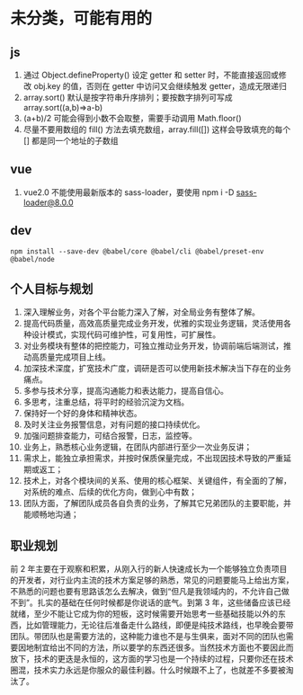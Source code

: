 # 未分类，可能有用的

## js

1. 通过 Object.defineProperty() 设定 getter 和 setter 时，不能直接返回或修改 obj.key 的值，否则在 getter 中访问又会继续触发 getter，造成无限递归
2. array.sort() 默认是按字符串升序排列；要按数字排列可写成 array.sort((a,b)=>a-b)
3. (a+b)/2 可能会得到小数不会取整，需要手动调用 Math.floor()
4. 尽量不要用数组的 fill() 方法去填充数组，array.fill([]) 这样会导致填充的每个 [] 都是同一个地址的子数组

## vue

1. vue2.0 不能使用最新版本的 sass-loader，要使用 npm i -D sass-loader@8.0.0

## dev

```shell
npm install --save-dev @babel/core @babel/cli @babel/preset-env @babel/node
```

## 个人目标与规划

1. 深入理解业务，对各个平台能力深入了解，对全局业务有整体了解。
2. 提高代码质量，高效高质量完成业务开发，优雅的实现业务逻辑，灵活使用各种设计模式，实现代码可维护性，可复用性，可扩展性。
3. 对业务模块有整体的把控能力，可独立推动业务开发，协调前端后端测试，推动高质量完成项目上线。
4. 加深技术深度，扩宽技术广度，调研是否可以使用新技术解决当下存在的业务痛点。
5. 多参与技术分享，提高沟通能力和表达能力，提高自信心。
6. 多思考，注重总结，将平时的经验沉淀为文档。
7. 保持好一个好的身体和精神状态。
8. 及时关注业务报警信息，对有问题的接口持续优化。
9. 加强问题排查能力，可结合报警，日志，监控等。
10. 业务上，熟悉核心业务逻辑，在团队内部进行至少一次业务反讲；
11. 需求上，能独立承担需求，并按时保质保量完成，不出现因技术导致的严重延期或返工；
12. 技术上，对各个模块间的关系、使用的核心框架、关键组件，有全面的了解，对系统的难点、后续的优化方向，做到心中有数；
13. 团队方面，了解团队成员各自负责的业务，了解其它兄弟团队的主要职能，并能顺畅地沟通；

## 职业规划

前 2 年主要在于观察和积累，从刚入行的新人快速成长为一个能够独立负责项目的开发者，对行业内主流的技术方案足够的熟悉，常见的问题要能马上给出方案，不熟悉的问题也要有思路该怎么去解决，做到“但凡是我领域内的，不允许自己做不到”。扎实的基础在任何时候都是你说话的底气。到第 3 年，这些储备应该已经就绪，至少不能让它成为你的短板，这时候需要开始思考一些基础技能以外的东西，比如管理能力，无论往后准备走什么路线，即便是纯技术路线，也早晚会要带团队。带团队也是需要方法的，这种能力谁也不是与生俱来，面对不同的团队也需要因地制宜给出不同的方法，所以要学的东西还很多。当然技术方面也不要因此而放下，技术的更迭是永恒的，这方面的学习也是一个持续的过程，只要你还在技术圈混，技术实力永远是你服众的最佳利器。什么时候跟不上了，也就差不多要被淘汰了。
